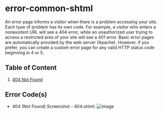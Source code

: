 # error-common-shtml
An error page informs a visitor when there is a problem accessing your site. Each type of problem has its own code. For example, a visitor who enters a nonexistent URL will see a 404 error, while an unauthorized user trying to access a restricted area of your site will see a 401 error. Basic error pages are automatically provided by the web server (Apache). However, if you prefer, you can create a custom error page for any valid HTTP status code beginning in 4 or 5.

## Table of Content
1. [404 Not Found](https://github.com/bydzen/error-common-shtml#error-codes)

## Error Code(s)
- 404 (Not Found)
  Screenshot - 404.shtml:
  ![image](https://user-images.githubusercontent.com/42274355/189037940-1a0ae3ba-85f7-40d1-ad26-6216b33af83e.png)

